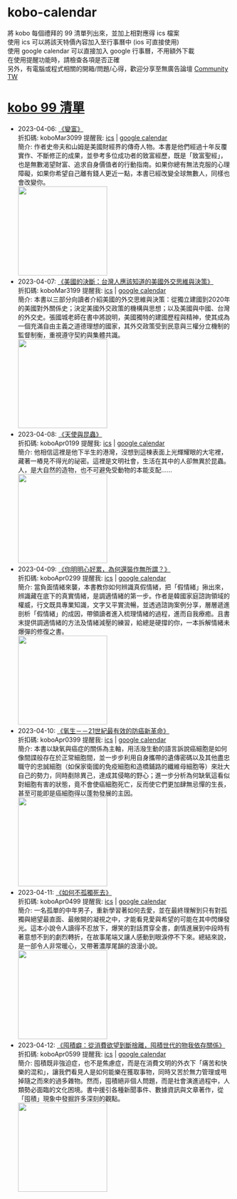 # kobo-calendar
將 kobo 每個禮拜的 99 清單列出來，並加上相對應得 ics 檔案  
使用 ics 可以將該天特價內容加入至行事曆中 (ios 可直接使用)  
使用 google calendar 可以直接加入 google 行事曆，不用額外下載  
在使用提醒功能時，請檢查各項是否正確  
另外，有電腦或程式相關的開箱/問題/心得，歡迎分享至無廣告論壇 [Community TW](https://community.tw)

# [kobo 99 清單](https://www.kobo.com/zh/blog/weekly-dd99-2023-w14)
- 2023-04-06: [《變富》](https://www.kobo.com/tw/zh/ebook/9rwlynNFrD6S0IrkZol11A?utm_source=twblog&utm_medium=list&utm_campaign=dd99_20230330)  
  折扣碼: koboMar3099 提醒我: [ics](ics/kobo-calendar-2023-04-06.ics) | [google calendar](https://www.google.com/calendar/render?action=TEMPLATE&text=KOBO99+%E3%80%8A%E8%AE%8A%E5%AF%8C%E3%80%8B&details=%E9%80%A3%E7%B5%90%3A+https%3A%2F%2Fwww.kobo.com%2Ftw%2Fzh%2Febook%2F9rwlynNFrD6S0IrkZol11A%3Futm_source%3Dtwblog%26utm_medium%3Dlist%26utm_campaign%3Ddd99_20230330+%E5%84%AA%E6%83%A0%E7%A2%BC%3A+koboMar3099&dates=20230406T000000%2F20230406T235900&ctz=Asia/Taipei)  
  簡介: 作者史帝夫和山姆是美國財經界的傳奇人物。本書是他們經過十年反覆實作、不斷修正的成果，並參考多位成功者的致富經歷，既是「致富聖經」，也是無數渴望財富、追求自身價值者的行動指南。如果你總有無法克服的心理障礙，如果你希望自己離有錢人更近一點，本書已經改變全球無數人，同樣也會改變你。  
  <img width="200" src="https://news.objects.frb.io/transforms/bookcoversfb/789129/變富_9b7caa11f5ab43e798472d7a3a255437.jpg">
- 2023-04-07: [《美國的決斷：台灣人應該知道的美國外交思維與決策》](https://www.kobo.com/tw/zh/ebook/mhWiGXah-zCrPPUUsOos2A?utm_source=twblog&utm_medium=list&utm_campaign=dd99_20230331)  
  折扣碼: koboMar3199 提醒我: [ics](ics/kobo-calendar-2023-04-07.ics) | [google calendar](https://www.google.com/calendar/render?action=TEMPLATE&text=KOBO99+%E3%80%8A%E7%BE%8E%E5%9C%8B%E7%9A%84%E6%B1%BA%E6%96%B7%EF%BC%9A%E5%8F%B0%E7%81%A3%E4%BA%BA%E6%87%89%E8%A9%B2%E7%9F%A5%E9%81%93%E7%9A%84%E7%BE%8E%E5%9C%8B%E5%A4%96%E4%BA%A4%E6%80%9D%E7%B6%AD%E8%88%87%E6%B1%BA%E7%AD%96%E3%80%8B&details=%E9%80%A3%E7%B5%90%3A+https%3A%2F%2Fwww.kobo.com%2Ftw%2Fzh%2Febook%2FmhWiGXah-zCrPPUUsOos2A%3Futm_source%3Dtwblog%26utm_medium%3Dlist%26utm_campaign%3Ddd99_20230331+%E5%84%AA%E6%83%A0%E7%A2%BC%3A+koboMar3199&dates=20230407T000000%2F20230407T235900&ctz=Asia/Taipei)  
  簡介: 本書以三部分向讀者介紹美國的外交思維與決策：從獨立建國到2020年的美國對外關係史；決定美國外交政策的機構與思想；以及美國與中國、台灣的外交史。張國城老師在書中將說明，美國獨特的建國歷程與精神，使其成為一個充滿自由主義之道德理想的國家，其外交政策受到民意與三權分立機制的監督制衡，重視遵守契約與集體共識。  
  <img width="200" src="https://news.objects.frb.io/transforms/bookcoversfb/789130/美國的決斷：台灣人應該知道的美國外交思維與決策_9b7caa11f5ab43e798472d7a3a255437.jpg">
- 2023-04-08: [《天使與昆蟲》](https://www.kobo.com/tw/zh/ebook/RmUsifu-szaJKc6V_NATIQ?utm_source=twblog&utm_medium=list&utm_campaign=dd99_20230401)  
  折扣碼: koboApr0199 提醒我: [ics](ics/kobo-calendar-2023-04-08.ics) | [google calendar](https://www.google.com/calendar/render?action=TEMPLATE&text=KOBO99+%E3%80%8A%E5%A4%A9%E4%BD%BF%E8%88%87%E6%98%86%E8%9F%B2%E3%80%8B&details=%E9%80%A3%E7%B5%90%3A+https%3A%2F%2Fwww.kobo.com%2Ftw%2Fzh%2Febook%2FRmUsifu-szaJKc6V_NATIQ%3Futm_source%3Dtwblog%26utm_medium%3Dlist%26utm_campaign%3Ddd99_20230401+%E5%84%AA%E6%83%A0%E7%A2%BC%3A+koboApr0199&dates=20230408T000000%2F20230408T235900&ctz=Asia/Taipei)  
  簡介: 他相信這裡是他下半生的港灣，沒想到這棟表面上光輝耀眼的大宅裡，藏著一樁見不得光的祕密。這裡是文明社會，生活在其中的人卻無異於昆蟲。人，是大自然的造物，也不可避免受動物的本能支配……  
  <img width="200" src="https://news.objects.frb.io/transforms/bookcoversfb/789131/天使與昆蟲_9b7caa11f5ab43e798472d7a3a255437.jpg">
- 2023-04-09: [《你明明心好累，為何還裝作無所謂？》](https://www.kobo.com/tw/zh/ebook/7m1wwaJvDjabacWKlAqy3Q?utm_source=twblog&utm_medium=list&utm_campaign=dd99_20230402)  
  折扣碼: koboApr0299 提醒我: [ics](ics/kobo-calendar-2023-04-09.ics) | [google calendar](https://www.google.com/calendar/render?action=TEMPLATE&text=KOBO99+%E3%80%8A%E4%BD%A0%E6%98%8E%E6%98%8E%E5%BF%83%E5%A5%BD%E7%B4%AF%EF%BC%8C%E7%82%BA%E4%BD%95%E9%82%84%E8%A3%9D%E4%BD%9C%E7%84%A1%E6%89%80%E8%AC%82%EF%BC%9F%E3%80%8B&details=%E9%80%A3%E7%B5%90%3A+https%3A%2F%2Fwww.kobo.com%2Ftw%2Fzh%2Febook%2F7m1wwaJvDjabacWKlAqy3Q%3Futm_source%3Dtwblog%26utm_medium%3Dlist%26utm_campaign%3Ddd99_20230402+%E5%84%AA%E6%83%A0%E7%A2%BC%3A+koboApr0299&dates=20230409T000000%2F20230409T235900&ctz=Asia/Taipei)  
  簡介: 當負面情緒來襲，本書教你如何辨識真假情緒，把「假情緒」揪出來，辨識藏在底下的真實情緒，是調適情緒的第一步。作者是韓國家庭諮詢領域的權威，行文既具專業知識，文字又平實流暢，並透過諮詢案例分享，層層遞進剖析「假情緒」的成因，帶領讀者進入梳理情緒的過程，進而自我療癒。且書末提供調適情緒的方法及情緒減壓的練習，給總是硬撐的你，一本拆解情緒未爆彈的修復之書。  
  <img width="200" src="https://news.objects.frb.io/transforms/bookcoversfb/790637/你明明心好累，為何還裝作無所謂？_9b7caa11f5ab43e798472d7a3a255437.jpg">
- 2023-04-10: [《氧生－－21世紀最有效的防癌新革命》](https://www.kobo.com/tw/zh/ebook/S1bkCQY40zO-GcCpEheSHw?utm_source=twblog&utm_medium=list&utm_campaign=dd99_20230403)  
  折扣碼: koboApr0399 提醒我: [ics](ics/kobo-calendar-2023-04-10.ics) | [google calendar](https://www.google.com/calendar/render?action=TEMPLATE&text=KOBO99+%E3%80%8A%E6%B0%A7%E7%94%9F%EF%BC%8D%EF%BC%8D21%E4%B8%96%E7%B4%80%E6%9C%80%E6%9C%89%E6%95%88%E7%9A%84%E9%98%B2%E7%99%8C%E6%96%B0%E9%9D%A9%E5%91%BD%E3%80%8B&details=%E9%80%A3%E7%B5%90%3A+https%3A%2F%2Fwww.kobo.com%2Ftw%2Fzh%2Febook%2FS1bkCQY40zO-GcCpEheSHw%3Futm_source%3Dtwblog%26utm_medium%3Dlist%26utm_campaign%3Ddd99_20230403+%E5%84%AA%E6%83%A0%E7%A2%BC%3A+koboApr0399&dates=20230410T000000%2F20230410T235900&ctz=Asia/Taipei)  
  簡介: 本書以缺氧與癌症的關係為主軸，用活潑生動的語言訴說癌細胞是如何像間諜般存在於正常細胞間，並一步步利用自身攜帶的遺傳密碼以及其他盡忠職守的忠誠細胞（如保家衛國的免疫細胞和造橋鋪路的纖維母細胞等）來壯大自己的勢力，同時剷除異己，達成其侵略的野心；進一步分析為何缺氧這看似對細胞有害的狀態，竟不會使癌細胞死亡，反而使它們更加肆無忌憚的生長，甚至可能即是癌細胞得以蓬勃發展的主因。   
  <img width="200" src="https://news.objects.frb.io/transforms/bookcoversfb/790638/氧生－－21世紀最有效的防癌新革命_9b7caa11f5ab43e798472d7a3a255437.jpg">
- 2023-04-11: [《如何不孤獨死去》](https://www.kobo.com/tw/zh/ebook/-dLKrYfBfzGI6i-oejG6UQ?utm_source=twblog&utm_medium=list&utm_campaign=dd99_20230404)  
  折扣碼: koboApr0499 提醒我: [ics](ics/kobo-calendar-2023-04-11.ics) | [google calendar](https://www.google.com/calendar/render?action=TEMPLATE&text=KOBO99+%E3%80%8A%E5%A6%82%E4%BD%95%E4%B8%8D%E5%AD%A4%E7%8D%A8%E6%AD%BB%E5%8E%BB%E3%80%8B&details=%E9%80%A3%E7%B5%90%3A+https%3A%2F%2Fwww.kobo.com%2Ftw%2Fzh%2Febook%2F-dLKrYfBfzGI6i-oejG6UQ%3Futm_source%3Dtwblog%26utm_medium%3Dlist%26utm_campaign%3Ddd99_20230404+%E5%84%AA%E6%83%A0%E7%A2%BC%3A+koboApr0499&dates=20230411T000000%2F20230411T235900&ctz=Asia/Taipei)  
  簡介: 一名孤單的中年男子，重新學習著如何去愛，並在最終理解到只有對孤獨與絕望最直面、最敞開的凝視之中，才能看見愛與希望的可能在其中閃爍發光。這本小說令人讀得不忍放下，爆笑的對話貫穿全書，劇情進展到中段時有著意想不到的劇烈轉折，在故事尾端又讓人感動到眼淚停不下來。總結來說，是一部令人非常暖心，又帶著濃厚尾韻的浪漫小說。  
  <img width="200" src="https://news.objects.frb.io/transforms/bookcoversfb/790639/如何不孤獨死去_9b7caa11f5ab43e798472d7a3a255437.jpg">
- 2023-04-12: [《囤積癖：從消費欲望到斷捨離，囤積世代的物我依存關係》](https://www.kobo.com/tw/zh/ebook/V_P93npM4j662ArJZpBvNw?utm_source=twblog&utm_medium=list&utm_campaign=dd99_20230405)  
  折扣碼: koboApr0599 提醒我: [ics](ics/kobo-calendar-2023-04-12.ics) | [google calendar](https://www.google.com/calendar/render?action=TEMPLATE&text=KOBO99+%E3%80%8A%E5%9B%A4%E7%A9%8D%E7%99%96%EF%BC%9A%E5%BE%9E%E6%B6%88%E8%B2%BB%E6%AC%B2%E6%9C%9B%E5%88%B0%E6%96%B7%E6%8D%A8%E9%9B%A2%EF%BC%8C%E5%9B%A4%E7%A9%8D%E4%B8%96%E4%BB%A3%E7%9A%84%E7%89%A9%E6%88%91%E4%BE%9D%E5%AD%98%E9%97%9C%E4%BF%82%E3%80%8B&details=%E9%80%A3%E7%B5%90%3A+https%3A%2F%2Fwww.kobo.com%2Ftw%2Fzh%2Febook%2FV_P93npM4j662ArJZpBvNw%3Futm_source%3Dtwblog%26utm_medium%3Dlist%26utm_campaign%3Ddd99_20230405+%E5%84%AA%E6%83%A0%E7%A2%BC%3A+koboApr0599&dates=20230412T000000%2F20230412T235900&ctz=Asia/Taipei)  
  簡介: 囤積既非強迫症，也不是焦慮症，而是在消費文明的外衣下「痛苦和快樂的混和」，讓我們看見人是如何能樂在獲取事物，同時又苦於無力管理或甩掉隨之而來的過多雜物。然而，囤積絕非個人問題，而是社會演進過程中，人類勢必面臨的文化困境。書中援引各種新聞事件、數據資訊與文章著作，從「囤積」現象中發掘許多深刻的觀點。  
  <img width="200" src="https://news.objects.frb.io/transforms/bookcoversfb/790640/囤積癖：從消費欲望到斷捨離，囤積世代的物我依存關係_2023-03-29-062108_wgkk_9b7caa11f5ab43e798472d7a3a255437.jpg">
